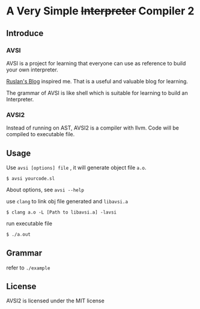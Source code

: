 # A Very Simple <s>Interpreter</s> Compiler 2

## Introduce
### AVSI
AVSI is a project for learning that everyone can use as reference to build your own interpreter.

[Ruslan's Blog](https://ruslanspivak.com/) inspired me. That is a useful and valuable blog for learning.

The grammar of AVSI is like shell which is suitable for learning to build an Interpreter.

### AVSI2
Instead of running on AST, AVSI2 is a compiler with llvm. Code will be compiled to executable file.

## Usage
Use `avsi [options] file` , it will generate object file `a.o`.
```shell
$ avsi yourcode.sl
```
About options, see `avsi --help`

use `clang` to link obj file generated and `libavsi.a`
```shell
$ clang a.o -L [Path to libavsi.a] -lavsi
```

run executable file
```asm
$ ./a.out
```

## Grammar
refer to `./example`

## License
AVSI2 is licensed under the MIT license
